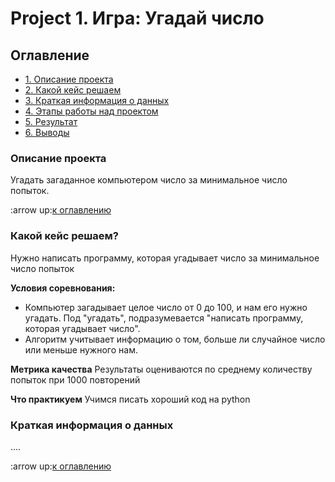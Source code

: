 # Project 1. Игра: Угадай число

## Оглавление

* [1. Описание проекта](https://github.com/9X2U9/sf_data_science/blob/main/SF_DATA_SCIENCE/project_1/READme.md#Описание-проекта)
* [2. Какой кейс решаем](https://github.com/9X2U9/sf_data_science/tree/main/SF_DATA_SCIENCE/project_1.README.md#Какой-кейс-решаем)
* [3. Краткая информация о данных](https://github.com/9X2U9/sf_data_science/tree/main/SF_DATA_SCIENCE/project_1.README.md#Краткая-информация-о-данных)
* [4. Этапы работы над проектом](https://github.com/9X2U9/sf_data_science/tree/main/SF_DATA_SCIENCE/project_1.README.md#Этапы-работы-над-проектом)
* [5. Результат](https://github.com/9X2U9/sf_data_science/tree/main/SF_DATA_SCIENCE/project_1.README.md#Результат)
* [6. Выводы](https://github.com/9X2U9/sf_data_science/tree/main/SF_DATA_SCIENCE/project_1.README.md#Выводы)

### Описание проекта
Угадать загаданное компьютером число за минимальное число попыток.

:arrow up:[к оглавлению](https://github.com/9X2U9/sf_data_science/tree/main/SF_DATA_SCIENCE/project_0.README.md#Оглавление)

### Какой кейс решаем?
Нужно написать программу, которая угадывает число за минимальное число попыток

**Условия соревнования:**
- Компьютер загадывает целое число от 0 до 100, и нам его нужно угадать. Под "угадать", подразумевается "написать программу, которая угадывает число".
- Алгоритм учитывает информацию о том, больше ли случайное число или меньше нужного нам.

**Метрика качества**
Результаты оцениваются по среднему количеству попыток при 1000 повторений

**Что практикуем**
Учимся писать хороший код на python

### Краткая информация о данных
....

:arrow up:[к оглавлению](https://github.com/9X2U9/sf_data_science/tree/main/SF_DATA_SCIENCE/project_0.README.md#Оглавление)
